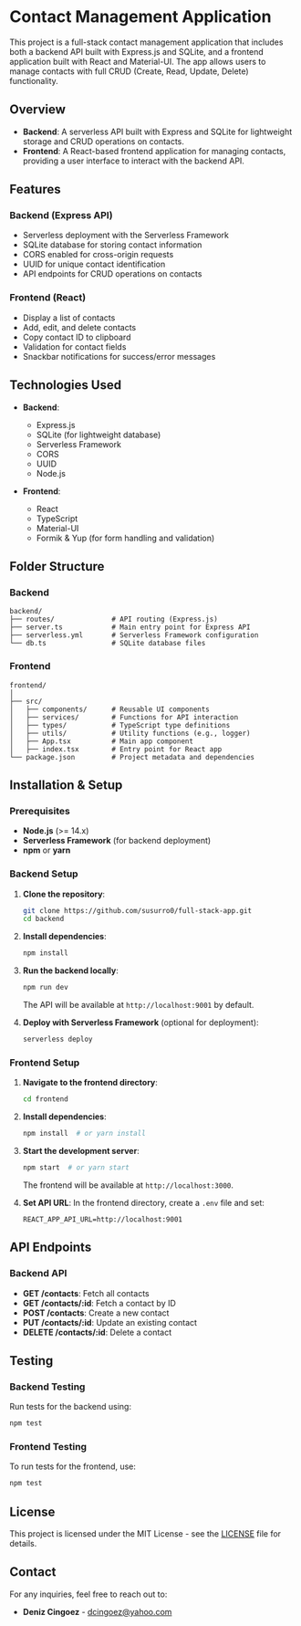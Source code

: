 # Contact Management Application

This project is a full-stack contact management application that includes both a backend API built with Express.js and SQLite, and a frontend application built with React and Material-UI. The app allows users to manage contacts with full CRUD (Create, Read, Update, Delete) functionality.

## Overview

- **Backend**: A serverless API built with Express and SQLite for lightweight storage and CRUD operations on contacts.
- **Frontend**: A React-based frontend application for managing contacts, providing a user interface to interact with the backend API.

## Features

### Backend (Express API)
- Serverless deployment with the Serverless Framework
- SQLite database for storing contact information
- CORS enabled for cross-origin requests
- UUID for unique contact identification
- API endpoints for CRUD operations on contacts

### Frontend (React)
- Display a list of contacts
- Add, edit, and delete contacts
- Copy contact ID to clipboard
- Validation for contact fields
- Snackbar notifications for success/error messages

## Technologies Used

- **Backend**:
  - Express.js
  - SQLite (for lightweight database)
  - Serverless Framework
  - CORS
  - UUID
  - Node.js

- **Frontend**:
  - React
  - TypeScript
  - Material-UI
  - Formik & Yup (for form handling and validation)
  
## Folder Structure

### Backend
```
backend/
├── routes/              # API routing (Express.js) 
├── server.ts            # Main entry point for Express API
├── serverless.yml       # Serverless Framework configuration
└── db.ts                # SQLite database files
```

### Frontend
```
frontend/
│
├── src/
│   ├── components/      # Reusable UI components
│   ├── services/        # Functions for API interaction
│   ├── types/           # TypeScript type definitions
│   ├── utils/           # Utility functions (e.g., logger)
│   ├── App.tsx          # Main app component
│   ├── index.tsx        # Entry point for React app
└── package.json         # Project metadata and dependencies
```

## Installation & Setup

### Prerequisites
- **Node.js** (>= 14.x)
- **Serverless Framework** (for backend deployment)
- **npm** or **yarn**

### Backend Setup

1. **Clone the repository**:
   ```sh
   git clone https://github.com/susurro0/full-stack-app.git
   cd backend
   ```

2. **Install dependencies**:
   ```sh
   npm install
   ```

3. **Run the backend locally**:
   ```sh
   npm run dev
   ```
   The API will be available at `http://localhost:9001` by default.

5. **Deploy with Serverless Framework** (optional for deployment):
   ```sh
   serverless deploy
   ```

### Frontend Setup

1. **Navigate to the frontend directory**:
   ```sh
   cd frontend
   ```

2. **Install dependencies**:
   ```sh
   npm install  # or yarn install
   ```

3. **Start the development server**:
   ```sh
   npm start  # or yarn start
   ```
   The frontend will be available at `http://localhost:3000`.

4. **Set API URL**:
   In the frontend directory, create a `.env` file and set:
   ```
   REACT_APP_API_URL=http://localhost:9001
   ```

## API Endpoints

### Backend API
- **GET /contacts**: Fetch all contacts
- **GET /contacts/:id**: Fetch a contact by ID
- **POST /contacts**: Create a new contact
- **PUT /contacts/:id**: Update an existing contact
- **DELETE /contacts/:id**: Delete a contact

## Testing

### Backend Testing
Run tests for the backend using:
```sh
npm test
```

### Frontend Testing
To run tests for the frontend, use:
```sh
npm test
```

## License
This project is licensed under the MIT License - see the [LICENSE](LICENSE) file for details.

## Contact

For any inquiries, feel free to reach out to:

- **Deniz Cingoez** - [dcingoez@yahoo.com](mailto:dcingoez@yahoo.com)
